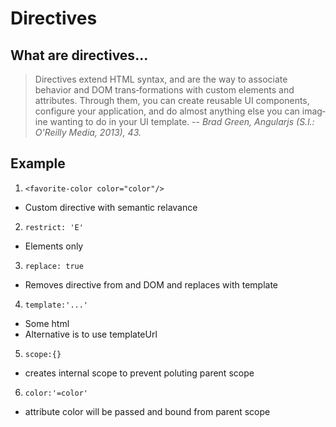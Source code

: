 Directives
==========

What are directives...
----------------------

> Directives extend HTML syntax, and are the way to associate 
> behavior and DOM trans‐formations with custom elements and 
> attributes. Through them, you can create reusable UI
> components, configure your application, and do almost 
> anything else you can imag‐ine wanting to do in your UI 
> template.
> -- <cite> Brad Green, Angularjs (S.l.: O'Reilly Media, 2013), 43.</cite>

Example
-------
1. `<favorite-color color="color"/>`
  * Custom directive with semantic relavance
2. `restrict: 'E'`
  * Elements only
3. `replace: true`
  * Removes directive from and DOM and replaces with template
4. `template:'...'`
  * Some html
  * Alternative is to use templateUrl
5. `scope:{}`
  * creates internal scope to prevent poluting parent scope
6. `color:'=color'`
  * attribute color will be passed and bound from parent scope
